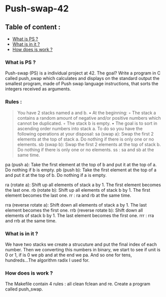 # Push-swap-42

## Table of content :
* [What is PS ?](#what-is-PS-)
* [What is in it ?](#what-is-in-it-)
* [How does is work ?](#how-does-is-work-)

### What is PS ?
 Push-swap (PS) is a individual project at 42.
 The goal? Write a program in C called push_swap which calculates and displays
 on the standard output the smallest program, made of Push swap language instructions,
 that sorts the integers received as arguments.
 ### Rules :
 
 >You have 2 stacks named a and b.
• At the beginning:
◦ The stack a contains a random amount of negative and/or positive numbers
which cannot be duplicated.
◦ The stack b is empty.
• The goal is to sort in ascending order numbers into stack a. To do so you have the
following operations at your disposal:
sa (swap a): Swap the first 2 elements at the top of stack a.
Do nothing if there is only one or no elements.
sb (swap b): Swap the first 2 elements at the top of stack b.
Do nothing if there is only one or no elements.
ss : sa and sb at the same time.

pa (push a): Take the first element at the top of b and put it at the top of a.
Do nothing if b is empty.
pb (push b): Take the first element at the top of a and put it at the top of b.
Do nothing if a is empty.

ra (rotate a): Shift up all elements of stack a by 1.
The first element becomes the last one.
rb (rotate b): Shift up all elements of stack b by 1.
The first element becomes the last one.
rr : ra and rb at the same time.

rra (reverse rotate a): Shift down all elements of stack a by 1.
The last element becomes the first one.
rrb (reverse rotate b): Shift down all elements of stack b by 1.
The last element becomes the first one.
rrr : rra and rrb at the same time.
### What is in it ?
 We have two stacks we create a strucuture and put the final index of each number. Then we converting this numbers in binary, we start to see if unit is 0 or 1, if is 0 we pb and at the end we pa. And so one for tens, hundreds...The algorithm radix I used for.

### How does is work ?
The Makefile contain 4 rules : all clean fclean and re.
Create a program called push_swap.
<a href="https://zupimages.net/viewer.php?id=22/12/c0qs.png"><img src="https://zupimages.net/up/22/12/c0qs.png" alt="" /></a>
<a href="https://zupimages.net/viewer.php?id=22/12/f1cs.png"><img src="https://zupimages.net/up/22/12/f1cs.png" alt="" /></a>
